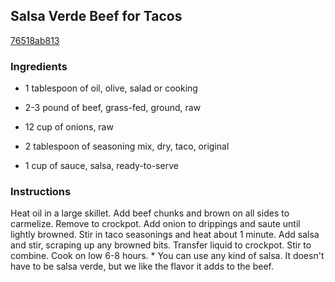 ## Salsa Verde Beef for Tacos

[76518ab813](http://www.food.com/recipe/salsa-verde-beef-for-tacos-388550)

### Ingredients

 - 1 tablespoon of oil, olive, salad or cooking

 - 2-3 pound of beef, grass-fed, ground, raw

 - 12 cup of onions, raw

 - 2 tablespoon of seasoning mix, dry, taco, original

 - 1 cup of sauce, salsa, ready-to-serve

### Instructions

Heat oil in a large skillet. Add beef chunks and brown on all sides to carmelize. Remove to crockpot. Add onion to drippings and saute until lightly browned. Stir in taco seasonings and heat about 1 minute. Add salsa and stir, scraping up any browned bits. Transfer liquid to crockpot. Stir to combine. Cook on low 6-8 hours. * You can use any kind of salsa. It doesn't have to be salsa verde, but we like the flavor it adds to the beef.